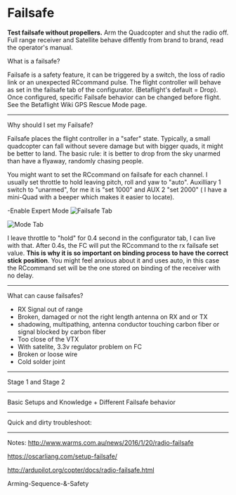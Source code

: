 # Failsafe

**Test failsafe without propellers.**
Arm the Quadcopter and shut the radio off.
Full range receiver and Satellite behave diffently from brand to brand, read the operator's manual.

What is a failsafe?

Failsafe is a safety feature, it can be triggered by a switch, the loss of radio link or an unexpected RCcommand pulse. The flight controller will behave as set in the failsafe tab of the configurator. (Betaflight's default = Drop). Once configured, specific Failsafe behavior can be changed before flight. See the Betaflight Wiki GPS Rescue Mode page.

---

Why should I set my Failsafe?

Failsafe places the flight controller in a "safer" state. Typically, a small quadcopter can fall without severe damage but with bigger quads, it might be better to land. The basic rule: it is better to drop from the sky unarmed than have a flyaway, randomly chasing people.

You might want to set the RCcommand on failsafe for each channel. I usually set throttle to hold leaving pitch, roll and yaw to "auto". Auxilliary 1 switch to "unarmed", for me it is "set 1000" and AUX 2 "set 2000" ( I have a mini-Quad with a beeper which makes it easier to locate).

-Enable Expert Mode
![Failsafe Tab](https://user-images.githubusercontent.com/25552059/44224354-2a14cb80-a158-11e8-884a-c9abeca80c3f.PNG)

![Mode Tab](https://user-images.githubusercontent.com/25552059/44224487-8a0b7200-a158-11e8-9a97-ae17a388c297.PNG)

I leave throttle to "hold" for 0.4 second in the configurator tab, I can live with that. After 0.4s, the FC will put the RCcommand to the rx failsafe set value. **This is why it is so important on binding process to have the correct stick position**. You might feel anxious about it and uses auto, in this case the RCcommand set will be the one stored on binding of the receiver with no delay.

---

What can cause failsafes?

- RX Signal out of range
- Broken, damaged or not the right length antenna on RX and or TX
- shadowing, multipathing, antenna conductor touching carbon fiber or signal blocked by carbon fiber
- Too close of the VTX
- With satelite, 3.3v regulator problem on FC
- Broken or loose wire
- Cold solder joint

---

Stage 1 and Stage 2

---

Basic Setups and Knowledge + Different Failsafe behavior

---

Quick and dirty troubleshoot:

---

Notes:
http://www.warms.com.au/news/2016/1/20/radio-failsafe

https://oscarliang.com/setup-failsafe/

http://ardupilot.org/copter/docs/radio-failsafe.html

Arming-Sequence-&-Safety
